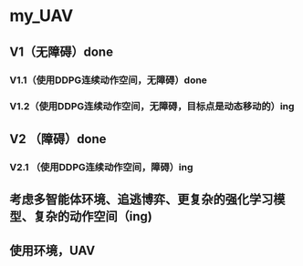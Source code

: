 # my_UAV
## V1（无障碍）done
### V1.1（使用DDPG连续动作空间，无障碍）done
### V1.2（使用DDPG连续动作空间，无障碍，目标点是动态移动的）ing
## V2 （障碍）done
### V2.1 （使用DDPG连续动作空间，障碍）ing

## 考虑多智能体环境、追逃博弈、更复杂的强化学习模型、复杂的动作空间（ing)
## 使用环境，UAV